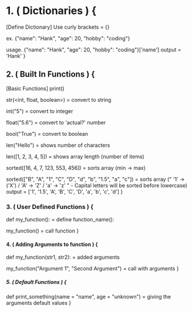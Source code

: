 # 1. ( Dictionaries ) {

  [Define Dictionary]
  Use curly brackets = {}

  ex.
    {"name": "Hank", "age": 20, "hobby": "coding"}

  usage.
    {"name": "Hank", "age": 20, "hobby": "coding"}['name']
    output = 'Hank'
}

## 2. ( Built In Functions ) {

  [Basic Functions]
  print()

  str(<int, float, boolean>) = convert to string

  int("5") = convert to integer

  float("5.6") = convert to 'actual?' number

  bool("True") = convert to boolean

  len("Hello") = shows number of characters

  len([1, 2, 3, 4, 5]) = shows array length (number of items)

  sorted([16, 4, 7, 123, 553, 456]) = sorts array (min -> max)

  sorted(["B", "A", "1", "C", "D", "d", "b", "1.5", "a", "c"]) = sorts array (" '1' -> ('X') / 'A' -> 'Z' / 'a' -> 'z' " - Capital letters will be sorted before lowercase)
  output = ['1', '1.5', 'A', 'B', 'C', 'D', 'a', 'b', 'c', 'd']
}

### 3. ( User Defined Functions ) {

  def my_function(): = define function_name():

  my_function() = call function
}

#### 4. ( Adding Arguments to function ) {

  def my_function(str1, str2): = added arguments

  my_function("Argument 1", "Second Argument") = call with arguments
}

##### 5. ( Default Functions ) {

  def print_something(name = "name", age = "unknown") = giving the arguments default values
}